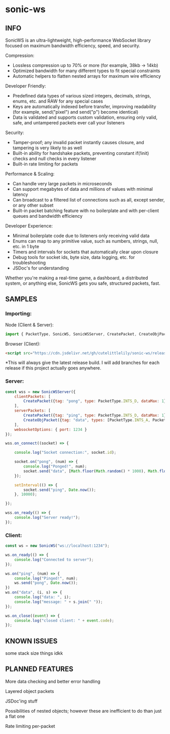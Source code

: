 # sonic-ws

## INFO

SonicWS is an ultra-lightweight, high-performance WebSocket library focused on maximum bandwidth efficiency, speed, and security.

Compression:
- Lossless compression up to 70% or more (for example, 38kb -> 14kb)
- Optimized bandwidth for many different types to fit special constraints
- Automatic helpers to flatten nested arrays for maximum wire efficiency

Developer Friendly:
- Predefined data types of various sized integers, decimals, strings, enums, etc. and RAW for any special cases
- Keys are automatically indexed before transfer, improving readability (for example, send("pixel") and send("p") become identical)
- Data is validated and supports custom validation, ensuring only valid, safe, and untampered packets ever call your listeners

Security:
- Tamper-proof; any invalid packet instantly causes closure, and tampering is very likely to as well
- Built-in ability for handshake packets, preventing constant if(!init) checks and null checks in every listener
- Built-in rate limiting for packets

Performance & Scaling:
- Can handle very large packets in microseconds
- Can support megabytes of data and millions of values with minimal latency
- Can broadcast to a filtered list of connections such as all, except sender, or any other subset
- Built-in packet batching feature with no boilerplate and with per-client queues and bandwidth efficiency

Developer Experience:
- Minimal boilerplate code due to listeners only receiving valid data
- Enums can map to any primitive value, such as numbers, strings, null, etc. in 1 byte
- Timers and intervals for sockets that automatically clear upon closure
- Debug tools for socket ids, byte size, data logging, etc. for troubleshooting
- JSDoc's for understanding

Whether you're making a real-time game, a dashboard, a distributed system, or anything else, SonicWS gets you safe, structured packets, fast.

## SAMPLES

### Importing:
Node (Client & Server):
```js
import { PacketType, SonicWS, SonicWSServer, CreatePacket, CreateObjPacket } from "sonic-ws";
```
Browser (Client):
```html
<script src="https://cdn.jsdelivr.net/gh/cutelittlelily/sonic-ws/release/SonicWS_bundle.js"></script>
```
*This will always give the latest release build. I will add branches for each release if this project actually goes anywhere.

### Server:
```js
const wss = new SonicWSServer({
    clientPackets: [
        CreatePacket({tag: "pong", type: PacketType.INTS_D, dataMax: 1})
    ],
    serverPackets: [
        CreatePacket({tag: "ping", type: PacketType.INTS_D, dataMax: 1}),
        CreateObjPacket({tag: "data", types: [PacketType.INTS_A, PacketTypes.STRING], dataMaxes: [2, 3]})
    ],
    websocketOptions: { port: 1234 }
});

wss.on_connect((socket) => {

    console.log("Socket connection:", socket.id);

    socket.on("pong", (num) => {
        console.log("Ponged!", num);
        socket.send("data", [Math.floor(Math.random() * 1000), Math.floor(Math.random() * 1000)], ["hello", "from", "server"]);
    });

    setInterval(() => {
        socket.send("ping", Date.now());
    }, 10000);

});

wss.on_ready(() => {
    console.log("Server ready!");
});
```

### Client:
```js
const ws = new SonicWS("ws://localhost:1234");

ws.on_ready(() => {
    console.log("Connected to server");
});

ws.on("ping", (num) => {
    console.log("Pinged!", num);
    ws.send("pong", Date.now());
})
ws.on("data", (i, s) => {
    console.log("data: ", i);
    console.log("message: " + s.join(" "));
});

ws.on_close((event) => {
    console.log("closed client: " + event.code);
});
```

## KNOWN ISSUES

some stack size things idkk

## PLANNED FEATURES

More data checking and better error handling

Layered object packets

JSDoc'ing stuff

Possibilities of nested objects; however these are inefficient to do than just a flat one

Rate limiting per-packet
